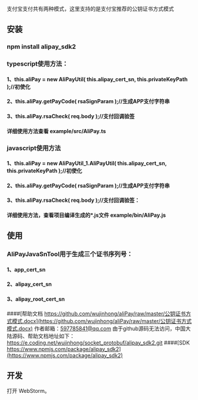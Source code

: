 支付宝支付共有两种模式，这里支持的是支付宝推荐的公钥证书方式模式


## 安装

### npm install alipay_sdk2

### typescript使用方法：
#### 1、this.aliPay = new AliPayUtil( this.alipay_cert_sn, this.privateKeyPath );//初使化
#### 2、this.aliPay.getPayCode( rsaSignParam );//生成APP支付字符串
#### 3、this.aliPay.rsaCheck( req.body );//支付回调验签
#### 详细使用方法查看 example/src/AliPay.ts

### javascript使用方法
#### 1、this.aliPay = new AliPayUtil_1.AliPayUtil( this.alipay_cert_sn, this.privateKeyPath );//初使化
#### 2、this.aliPay.getPayCode( rsaSignParam );//生成APP支付字符串
#### 3、this.aliPay.rsaCheck( req.body );//支付回调验签：
#### 详细使用方法，查看项目编译生成的*.js文件 example/bin/AliPay.js

## 使用

### AliPayJavaSnTool用于生成三个证书序列号：
#### 1、app_cert_sn
#### 2、alipay_cert_sn
#### 3、alipay_root_cert_sn

####[帮助文档 https://github.com/wujinhong/aliPay/raw/master/公钥证书方式模式.docx](https://github.com/wujinhong/aliPay/raw/master/公钥证书方式模式.docx)
    作者邮箱：597785841@qq.com
    由于github源码无法访问，中国大陆源码、帮助文档地址如下：
    https://e.coding.net/wujinhong/socket_protobuf/alipay_sdk2.git
####[SDK https://www.npmjs.com/package/alipay_sdk2](https://www.npmjs.com/package/alipay_sdk2)



## 开发

打开 WebStorm。